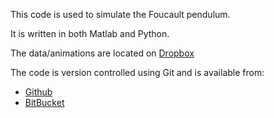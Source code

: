 This code is used to simulate the Foucault pendulum. 

It is written in both Matlab and Python.

The data/animations are located on [Dropbox](https://www.dropbox.com/home/Monograph/LHDynamicsDraftEx/Foucault%20Pendulum)

The code is version controlled using Git and is available from:
  * [Github](https://github.com/skulumani/foucault)
  * [BitBucket](https://bitbucket.org/shankarkulumani/foucault)

  